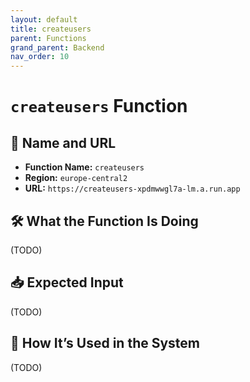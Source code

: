 ```yaml
---
layout: default
title: createusers
parent: Functions
grand_parent: Backend
nav_order: 10
---
```


# `createusers` Function

## 🔗 Name and URL

- **Function Name:** `createusers`
- **Region:** `europe-central2`
- **URL:** `https://createusers-xpdmwwgl7a-lm.a.run.app`

## 🛠️ What the Function Is Doing

(TODO)

## 📥 Expected Input

(TODO)

## 🔄 How It’s Used in the System

(TODO)
